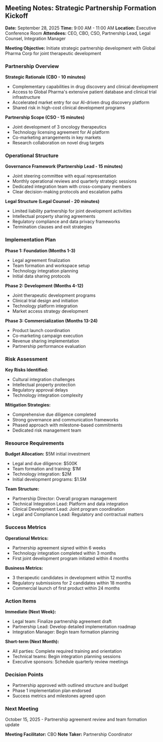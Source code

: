 ## Meeting Notes: Strategic Partnership Formation Kickoff

**Date:** September 28, 2025
**Time:** 9:00 AM - 11:00 AM
**Location:** Executive Conference Room
**Attendees:** CEO, CBO, CSO, Partnership Lead, Legal Counsel, Integration Manager

**Meeting Objective:** Initiate strategic partnership development with Global Pharma Corp for joint therapeutic development

### Partnership Overview

**Strategic Rationale (CBO - 10 minutes)**
- Complementary capabilities in drug discovery and clinical development
- Access to Global Pharma's extensive patient database and clinical trial infrastructure
- Accelerated market entry for our AI-driven drug discovery platform
- Shared risk in high-cost clinical development programs

**Partnership Scope (CSO - 15 minutes)**
- Joint development of 3 oncology therapeutics
- Technology licensing agreement for AI platform
- Co-marketing arrangements in key markets
- Research collaboration on novel drug targets

### Operational Structure

**Governance Framework (Partnership Lead - 15 minutes)**
- Joint steering committee with equal representation
- Monthly operational reviews and quarterly strategic sessions
- Dedicated integration team with cross-company members
- Clear decision-making protocols and escalation paths

**Legal Structure (Legal Counsel - 20 minutes)**
- Limited liability partnership for joint development activities
- Intellectual property sharing agreements
- Regulatory compliance and data privacy frameworks
- Termination clauses and exit strategies

### Implementation Plan

**Phase 1: Foundation (Months 1-3)**
- Legal agreement finalization
- Team formation and workspace setup
- Technology integration planning
- Initial data sharing protocols

**Phase 2: Development (Months 4-12)**
- Joint therapeutic development programs
- Clinical trial design and initiation
- Technology platform integration
- Market access strategy development

**Phase 3: Commercialization (Months 13-24)**
- Product launch coordination
- Co-marketing campaign execution
- Revenue sharing implementation
- Partnership performance evaluation

### Risk Assessment

**Key Risks Identified:**
- Cultural integration challenges
- Intellectual property protection
- Regulatory approval delays
- Technology integration complexity

**Mitigation Strategies:**
- Comprehensive due diligence completed
- Strong governance and communication frameworks
- Phased approach with milestone-based commitments
- Dedicated risk management team

### Resource Requirements

**Budget Allocation:** $5M initial investment
- Legal and due diligence: $500K
- Team formation and training: $1M
- Technology integration: $2M
- Initial development programs: $1.5M

**Team Structure:**
- Partnership Director: Overall program management
- Technical Integration Lead: Platform and data integration
- Clinical Development Lead: Joint program coordination
- Legal and Compliance Lead: Regulatory and contractual matters

### Success Metrics

**Operational Metrics:**
- Partnership agreement signed within 6 weeks
- Technology integration completed within 3 months
- First joint development program initiated within 4 months

**Business Metrics:**
- 3 therapeutic candidates in development within 12 months
- Regulatory submissions for 2 candidates within 18 months
- Commercial launch of first product within 24 months

### Action Items

**Immediate (Next Week):**
- Legal team: Finalize partnership agreement draft
- Partnership Lead: Develop detailed implementation roadmap
- Integration Manager: Begin team formation planning

**Short-term (Next Month):**
- All parties: Complete required training and orientation
- Technical teams: Begin integration planning sessions
- Executive sponsors: Schedule quarterly review meetings

### Decision Points
- Partnership approved with outlined structure and budget
- Phase 1 implementation plan endorsed
- Success metrics and milestones agreed upon

### Next Meeting
October 15, 2025 - Partnership agreement review and team formation update

**Meeting Facilitator:** CBO
**Note Taker:** Partnership Coordinator
